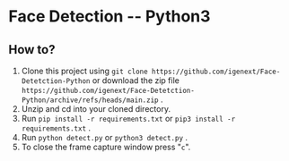 # Face Detection -- Python3

## How to?
1. Clone this project using `git clone https://github.com/igenext/Face-Detetction-Python` or download the zip file `https://github.com/igenext/Face-Detetction-Python/archive/refs/heads/main.zip`  .
2. Unzip and cd into your cloned directory.
3. Run `pip install -r requirements.txt` or `pip3 install -r requirements.txt` .
4. Run  `python detect.py` or `python3 detect.py` .
5. To close the frame capture window press "`c`".
